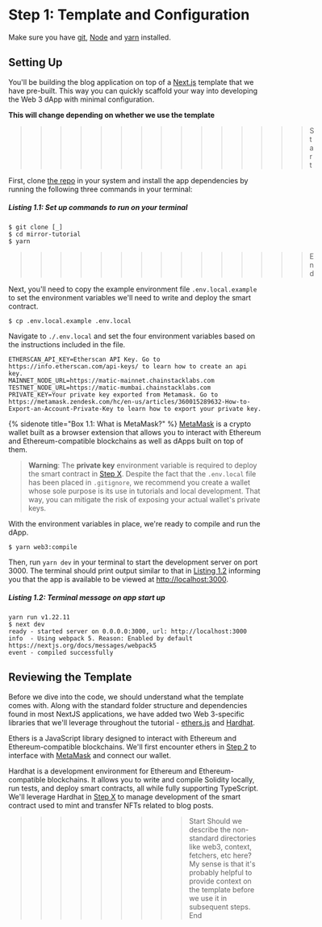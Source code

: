 # Step 1: Template and Configuration

Make sure you have [git](https://git-scm.com/book/en/v2/Getting-Started-Installing-Git), [Node](https://nodejs.org/en/) and [yarn](https://yarnpkg.com/getting-started/install) installed.

## Setting Up

You'll be building the blog application on top of a [Next.js](https://nextjs.org/) template that we have pre-built. This way you can quickly scaffold your way into developing the Web 3 dApp with minimal configuration.

**This will change depending on whether we use the template**
>>>>>>>>>>>>>>> Start

First, clone [the repo]() in your system and install the app dependencies by running the following three commands in your terminal:

##### _Listing 1.1: Set up commands to run on your terminal_
```text
$ git clone [_]
$ cd mirror-tutorial
$ yarn
```
>>>>>>>>>>>>>>> End

Next, you'll need to copy the example environment file `.env.local.example` to set the environment variables we'll need to write and deploy the smart contract. 

```text
$ cp .env.local.example .env.local
```

Navigate to `./.env.local` and set the four environment variables based on the instructions included in the file.

```text
ETHERSCAN_API_KEY=Etherscan API Key. Go to https://info.etherscan.com/api-keys/ to learn how to create an api key.
MAINNET_NODE_URL=https://matic-mainnet.chainstacklabs.com
TESTNET_NODE_URL=https://matic-mumbai.chainstacklabs.com
PRIVATE_KEY=Your private key exported from Metamask. Go to https://metamask.zendesk.com/hc/en-us/articles/360015289632-How-to-Export-an-Account-Private-Key to learn how to export your private key.
```

{% sidenote title="Box 1.1: What is MetaMask?" %}
[MetaMask](https://metamask.io/) is a crypto wallet built as a browser extension that allows you to interact with Ethereum and Ethereum-compatible blockchains as well as dApps built on top of them.

> **Warning**: The **private key** environment variable is required to deploy the smart contract in [Step X](). Despite the fact that the `.env.local` file has been placed in `.gitignore`, we recommend you create a wallet whose sole purpose is its use in tutorials and local development. That way, you can mitigate the risk of exposing your actual wallet's private keys.

With the environment variables in place, we're ready to compile and run the dApp.

```text
$ yarn web3:compile
```

Then, run `yarn dev` in your terminal to start the development server on port 3000. The terminal should print output similar to that in [Listing 1.2](#listing-12-terminal-message-on-app-start-up) informing you that the app is available to be viewed at [http://localhost:3000](http://localhost:3000).

##### _Listing 1.2: Terminal message on app start up_
```text
yarn run v1.22.11
$ next dev
ready - started server on 0.0.0.0:3000, url: http://localhost:3000
info  - Using webpack 5. Reason: Enabled by default https://nextjs.org/docs/messages/webpack5
event - compiled successfully
```

## Reviewing the Template

Before we dive into the code, we should understand what the template comes with. Along with the standard folder structure and dependencies found in most NextJS applications, we have added two Web 3-specific libraries that we'll leverage throughout the tutorial - [ethers.js](https://docs.ethers.io/) and [Hardhat](https://hardhat.org/).

Ethers is a JavaScript library designed to interact with Ethereum and Ethereum-compatible blockchains. We'll first encounter ethers in [Step 2]() to interface with [MetaMask]() and connect our wallet.

Hardhat is a development environment for Ethereum and Ethereum-compatible blockchains. It allows you to write and compile Solidity locally, run tests, and deploy smart contracts, all while fully supporting TypeScript. We'll leverage Hardhat in [Step X]() to manage development of the smart contract used to mint and transfer NFTs related to blog posts.

>>>>>>>>> Start
Should we describe the non-standard directories like web3, context, fetchers, etc here? My sense is that it's probably helpful to provide context on the template before we use it in subsequent steps.
>>>>>>>>> End
